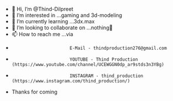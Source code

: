 - 👋 Hi, I’m @Thind-Dilpreet
- 👀 I’m interested in ...gaming and 3d-modeling
- 🌱 I’m currently learning ...3dx.max
- 💞️ I’m looking to collaborate on ...nothing👀
- 📫 How to reach me ...via  
-                           E-Mail - thindproduction276@gmail.com
-                           YOUTUBE - Thind Production (https://www.youtube.com/channel/UCEWGGN0dp_ar9stds3n3YBg)
-                           INSTAGRAM - thind_production (https://www.instagram.com/thind_production/)
- Thanks for coming
<!---
Thind-Dilpreet/Thind-Dilpreet is a ✨ special ✨ repository because its `README.md` (this file) appears on your GitHub profile.
You can click the Preview link to take a look at your changes.
--->
